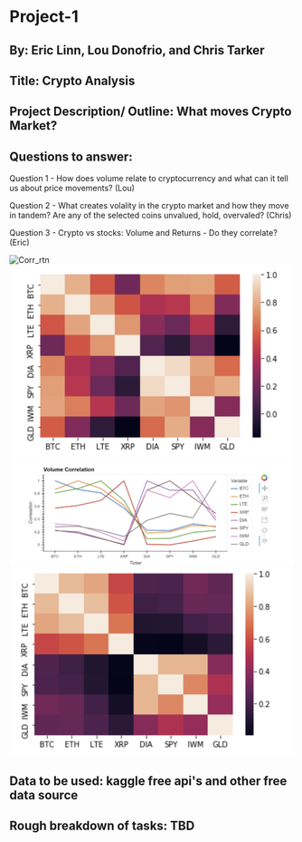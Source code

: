 # Project-1

## By: Eric Linn, Lou Donofrio, and Chris Tarker

## Title: Crypto Analysis

## Project Description/ Outline: What moves Crypto Market?

## Questions to answer:

Question 1 - How does volume relate to cryptocurrency and what can it tell us about price movements? (Lou)

Question 2 - What creates volality in the crypto market and how they move in tandem? Are any of the selected coins unvalued, hold, overvaled? (Chris)

Question 3 - Crypto vs stocks: Volume and Returns - Do they correlate? (Eric)

![Corr_rtn](PNG/Corr_rth.PNG)
![corr_rtn_heatmap](PNG/corr_rtn_heatmap.PNG)
![Corr_vol](PNG/Corr_vol.PNG)
![corr_vol_heatmap](PNG/corr_vol_heatmap.PNG)

## Data to be used: kaggle free api's and other free data source

## Rough breakdown of tasks: TBD

